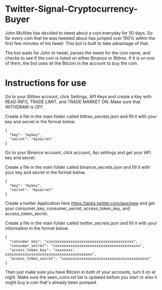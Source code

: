 # Twitter-Signal-Cryptocurrency-Buyer

John McAfee has decided to tweet about a coin everyday for 50 days. So far every coin that he was tweeted about has jumped over 100% within the first few minutes of his tweet. This bot is built to take advantage of that.

The bot waits for John to tweet, parses the tweet for the coin name, and checks to see if the coin is listed on either Binance or Bittrex. If it is on one of them, the bot uses all the Bitcoin in the account to buy the coin.

# Instructions for use

Go to your Bittrex account, click Settings, API Keys and create a Key with READ INFO, TRADE LIMIT, and TRADE MARKET ON. Make sure that WITHDRAW is OFF.

Create a file in the main folder called bittrex_secrets.json and fill it with your key and secret in the format below.

```
{
  "key": "mykey",
  "secret": "mysecret"
}
```

Go to your Binance account, click account, Api settings and get your API key and secret.

Create a file in the main folder called binance_secrets.json and fill it with your key and secret in the format below.

```
{
  "key": "mykey",
  "secret": "mysecret"
}
```

Create a twitter Application here https://apps.twitter.com/app/new and get your consumer_key, consumer_secret, access_token_key, and access_token_secret.

Create a file in the main folder called twitter_secrets.json and fill it with your information in the format below.
```
{
  "consumer_key": "xxxxxxxxxxxxxxxxxxxxxxxxxxxxxxxxxxxxxxxx",
  "consumer_secret": "xxxxxxxxxxxxxxxxxxxxxxxxxxxxxxxxxxxxxxxx",
  "access_token_key": "xxxxxxxx-xxxxxxxxxxxxxxxxxxxxxxxxxxxxxxxxxxxxxxxx",
  "access_token_secret": "xxxxxxxxxxxxxxxxxxxxxxxxxxxxxxxxxxxxxxxx"
}
```
Then just make sure you have Bitcoin in both of your accounts, turn it on at night.
Make sure the seen_coins.txt list is updated before you start or else it might buy a coin that's already been pumped.

